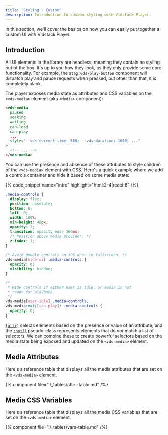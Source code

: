 ```yaml
---
title: 'Styling - Custom'
description: Introduction to custom styling with Vidstack Player.
---
```


In this section, we'll cover the basics on how you can easily put together a custom UI with
Vidstack Player.

## Introduction

All UI elements in the library are headless, meaning they contain no styling out of the box. It's
up to you how they look, as they only provide some core functionality. For example,
the `$tag:vds-play-button` component will dispatch play and pause requests when pressed, but other than
that, it is completely blank.

The player exposes media state as attributes and CSS variables on the `<vds-media>` element (aka
`<Media>` component):

```html
<vds-media
  paused
  seeking
  waiting
  can-load
  can-play
  ...
  style="--vds-current-time: 500; --vds-duration: 1000; ..."
>
  <!-- ... -->
</vds-media>
```

You can use the presence and absence of these attributes to style children of the
`<vds-media>` element with CSS. Here's a quick example where we add a controls container and
hide it based on some media state:

{% code_snippet name="intro" highlight="html:2-4|react:6" /%}

```css {% title="player.css" copy=true %}
.media-controls {
  display: flex;
  position: absolute;
  bottom: 0;
  left: 0;
  width: 100%;
  min-height: 48px;
  opacity: 1;
  transition: opacity ease 300ms;
  /* Position above media provider. */
  z-index: 1;
}

/* Avoid double controls on iOS when in fullscreen. */
vds-media[hide-ui] .media-controls {
  opacity: 0;
  visibility: hidden;
}

/*
 * Hide controls if either user is idle, or media is not
 * ready for playback.
 */
vds-media[user-idle] .media-controls,
vds-media:not([can-play]) .media-controls {
  opacity: 0;
}
```

[`[attr]`](https://developer.mozilla.org/en-US/docs/Web/CSS/Attribute_selectors) selects
elements based on the presence or value of an attribute, and the [`:not()`](https://developer.mozilla.org/en-US/docs/Web/CSS/:not)
pseudo-class represents elements that do _not_ match a list of selectors. We can combine these to
create powerful selectors based on the media state being exposed and updated on the
`<vds-media>` element.

## Media Attributes

Here's a reference table that displays all the media attributes that are set on the `<vds-media>`
element.

{% component file="./_tables/attrs-table.md" /%}

## Media CSS Variables

Here's a reference table that displays all the media CSS variables that are set on the `<vds-media>`
element.

{% component file="./_tables/vars-table.md" /%}
